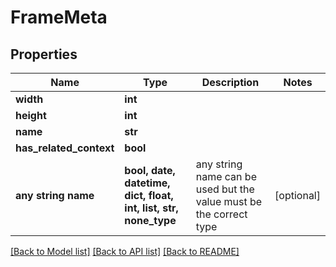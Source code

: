 # FrameMeta


## Properties
Name | Type | Description | Notes
------------ | ------------- | ------------- | -------------
**width** | **int** |  | 
**height** | **int** |  | 
**name** | **str** |  | 
**has_related_context** | **bool** |  | 
**any string name** | **bool, date, datetime, dict, float, int, list, str, none_type** | any string name can be used but the value must be the correct type | [optional]

[[Back to Model list]](../README.md#documentation-for-models) [[Back to API list]](../README.md#documentation-for-api-endpoints) [[Back to README]](../README.md)


